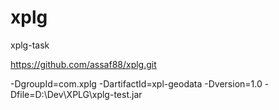 # xplg
xplg-task

https://github.com/assaf88/xplg.git

-DgroupId=com.xplg 
-DartifactId=xpl-geodata 
-Dversion=1.0 
-Dfile=D:\Dev\XPLG\xplg-test.jar 
